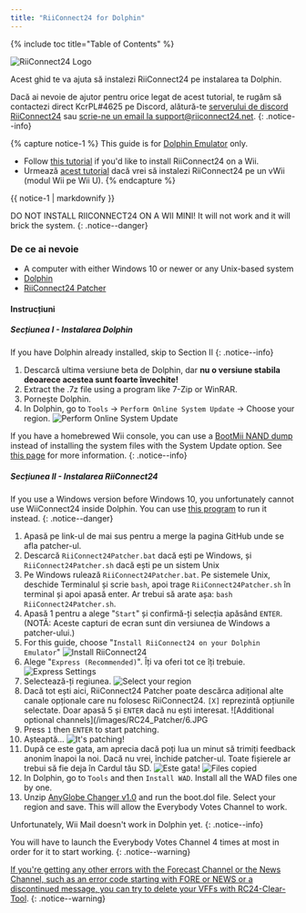 ```yaml
---
title: "RiiConnect24 for Dolphin"
---
```


{% include toc title="Table of Contents" %}

![RiiConnect24 Logo](/images/WiiRC24Logo.jpg)

Acest ghid te va ajuta să instalezi RiiConnect24 pe instalarea ta Dolphin.

Dacă ai nevoie de ajutor pentru orice legat de acest tutorial, te rugăm să contactezi direct KcrPL#4625 pe Discord, alătură-te [serverului de discord RiiConnect24](https://discord.gg/rc24) sau [scrie-ne un email la support@riiconnect24.net](mailto:support@riiconnect24.net).
{: .notice--info}

{% capture notice-1 %}
This guide is for [Dolphin Emulator](https://dolphin-emu.org) only.

- Follow [this tutorial](riiconnect24-wii) if you'd like to install RiiConnect24 on a Wii.
- Urmează [acest tutorial](riiconnect24-vwii) dacă vrei să instalezi RiiConnect24 pe un vWii (modul Wii pe Wii U).
{% endcapture %}

<div class="notice--warning">{{ notice-1 | markdownify }}</div>

DO NOT INSTALL RIICONNECT24 ON A WII MINI! It will not work and it will brick the system.
{: .notice--danger}

### De ce ai nevoie

* A computer with either Windows 10 or newer or any Unix-based system
* [Dolphin](https://dolphin-emu.org/download/)
* [RiiConnect24 Patcher](https://github.com/RiiConnect24/RiiConnect24-Patcher/releases)

#### Instrucțiuni

##### Secțiunea I - Instalarea Dolphin

If you have Dolphin already installed, skip to Section II
{: .notice--info}

1. Descarcă ultima versiune beta de Dolphin, dar **nu o versiune stabila deoarece acestea sunt foarte învechite!**
2. Extract the .7z file using a program like 7-Zip or WinRAR.
3. Pornește Dolphin.
4. In Dolphin, go to `Tools` -> `Perform Online System Update` -> Choose your region. ![Perform Online System Update](/images/Dolphin_RC24/1.jpg)

If you have a homebrewed Wii console, you can use a [BootMii NAND dump](bootmii) instead of installing the system files with the System Update option. See [this page](https://wiki.dolphin-emu.org/index.php?title=NAND_Usage_Guide) for more information.
{: .notice--info}

##### Secțiunea II - Instalarea RiiConnect24

If you use a Windows version before Windows 10, you unfortunately cannot use WiiConnect24 inside Dolphin. You can use [this program](https://github.com/RiiConnect24/.VFF-File-Downloader-for-Dolphin) to run it instead.
{: .notice--danger}

1. Apasă pe link-ul de mai sus pentru a merge la pagina GitHub unde se afla patcher-ul.
2. Descarcă `RiiConnect24Patcher.bat` dacă ești pe Windows, și `RiiConnect24Patcher.sh` dacă ești pe un sistem Unix
3. Pe Windows rulează `RiiConnect24Patcher.bat`. Pe sistemele Unix, deschide Terminalul și scrie `bash`, apoi trage `RiiConnect24Patcher.sh` în terminal și apoi apasă enter. Ar trebui să arate așa: `bash RiiConnect24Patcher.sh`.
4. Apasă 1 pentru a alege "`Start`" și confirmă-ți selecția apăsând `ENTER`. (NOTĂ: Aceste capturi de ecran sunt din versiunea de Windows a patcher-ului.)
5. For this guide, choose "`Install RiiConnect24 on your Dolphin Emulator`" ![Install RiiConnect24](/images/RC24_Patcher/3.JPG)
6. Alege "`Express (Recommended)`". Îți va oferi tot ce îți trebuie. ![Express Settings](/images/RC24_Patcher/4.JPG)
7. Selectează-ți regiunea. ![Select your region](/images/RC24_Patcher/5.JPG)
8. Dacă tot ești aici, RiiConnect24 Patcher poate descărca adițional alte canale opționale care nu folosesc RiiConnect24. `[X]` reprezintă opțiunile selectate. Doar apasă 5 și `ENTER` dacă nu ești interesat. !\[Additional optional channels\](/images/RC24_Patcher/6.JPG
9. Press `1` then `ENTER` to start patching.
10. Așteaptă... ![It's patching!](/images/RC24_Patcher/9.JPG)
11. După ce este gata, am aprecia dacă poți lua un minut să trimiți feedback anonim înapoi la noi.  Dacă nu vrei, închide patcher-ul. Toate fișierele ar trebui să fie deja în Cardul tău SD. ![Este gata!](/images/RC24_Patcher/10.JPG) ![Files copied](/images/RC24_Patcher/11.PNG)
12. In Dolphin, go to `Tools` and then `Install WAD`. Install all the WAD files one by one.
13. Unzip [AnyGlobe Changer v1.0](https://github.com/fishguy6564/AnyGlobe-Changer/releases/download/1.0/AnyGlobe.Changer.zip) and run the boot.dol file. Select your region and save. This will allow the Everybody Votes Channel to work.

Unfortunately, Wii Mail doesn't work in Dolphin yet.
{: .notice--info}

You will have to launch the Everybody Votes Channel 4 times at most in order for it to start working.
{: .notice--warning}

[If you're getting any other errors with the Forecast Channel or the News Channel, such as an error code starting with FORE or NEWS or a discontinued message, you can try to delete your VFFs with RC24-Clear-Tool](deleting-vffs).
{: .notice--warning}